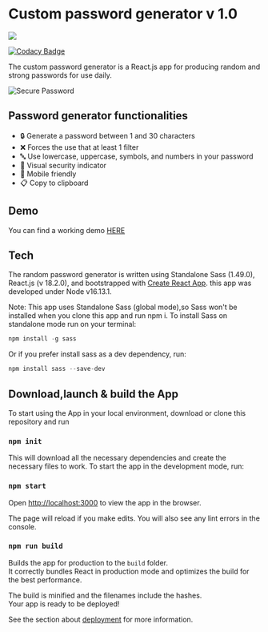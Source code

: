 # Custom password generator v 1.0

![](https://www.ajsevillano.com/pg-screenshot.jpg)

[![Codacy Badge](https://app.codacy.com/project/badge/Grade/932b456405d340868271fe85ef9a672f)](https://www.codacy.com/gh/ajsevillano/password-generator/dashboard?utm_source=github.com&utm_medium=referral&utm_content=ajsevillano/password-generator&utm_campaign=Badge_Grade)

The custom password generator is a React.js app for producing random and strong passwords for use daily.

![Secure Password](https://user-images.githubusercontent.com/35935634/174480940-2e787f38-bcc5-4922-b6cc-8298f374bdb6.gif)

## Password generator functionalities

- 🔒 Generate a password between 1 and 30 characters
- ❌ Forces the use that at least 1 filter
- 🔤 Use lowercase, uppercase, symbols, and numbers in your password
- 🎨 Visual security indicator
- 📱 Mobile friendly
- 📋 Copy to clipboard

## Demo

You can find a working demo [HERE](https://lucid-goldberg-c11d8e.netlify.app/)

## Tech

The random password generator is written using Standalone Sass (1.49.0), React.js (v 18.2.0), and bootstrapped with [Create React App](https://github.com/facebook/create-react-app). this app was developed under Node v16.13.1.

Note: This app uses Standalone Sass (global mode),so Sass won't be installed when you clone this app and run npm i.
To install Sass on standalone mode run on your terminal:

```javascript
npm install -g sass
```

Or if you prefer install sass as a dev dependency, run:

```javascript
npm install sass --save-dev
```

## Download,launch & build the App

To start using the App in your local environment, download or clone this repository and run

### `npm init`

This will download all the necessary dependencies and create the necessary files to work. To start the app in the development mode, run:

### `npm start`

Open [http://localhost:3000](http://localhost:3000) to view the app in the browser.

The page will reload if you make edits. You will also see any lint errors in the console.

### `npm run build`

Builds the app for production to the `build` folder.\
It correctly bundles React in production mode and optimizes the build for the best performance.

The build is minified and the filenames include the hashes.\
Your app is ready to be deployed!

See the section about [deployment](https://facebook.github.io/create-react-app/docs/deployment) for more information.
